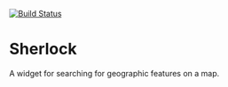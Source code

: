 [![Build Status](https://saucelabs.com/browser-matrix/agrc-sherlock.svg)](https://saucelabs.com/beta/builds/a09fffbdda25464fb088dc6c3b014933)

# Sherlock
A widget for searching for geographic features on a map.
